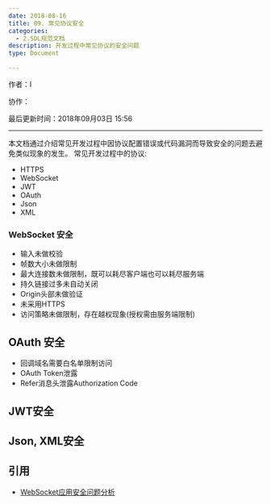 ```yaml
---
date: 2018-08-16
title: 09. 常见协议安全
categories:
  - 2.SDL规范文档
description: 开发过程中常见协议的安全问题
type: Document

---
```


作者：I

协作：

最后更新时间：2018年09月03日 15:56

-------

本文档通过介绍常见开发过程中因协议配置错误或代码漏洞而导致安全的问题去避免类似现象的发生。
常见开发过程中的协议:

* HTTPS
* WebSocket
* JWT
* OAuth
* Json
* XML

### WebSocket 安全

- 输入未做校验
- 帧数大小未做限制
- 最大连接数未做限制，既可以耗尽客户端也可以耗尽服务端
- 持久链接过多未自动关闭
- Origin头部未做验证
- 未采用HTTPS
- 访问策略未做限制，存在越权现象(授权需由服务端限制)

## OAuth 安全

- 回调域名需要白名单限制访问
- OAuth Token泄露
- Refer消息头泄露Authorization Code

## JWT安全

## Json, XML安全




## 引用

* [WebSocket应用安全问题分析](https://security.tencent.com/index.php/blog/msg/119)